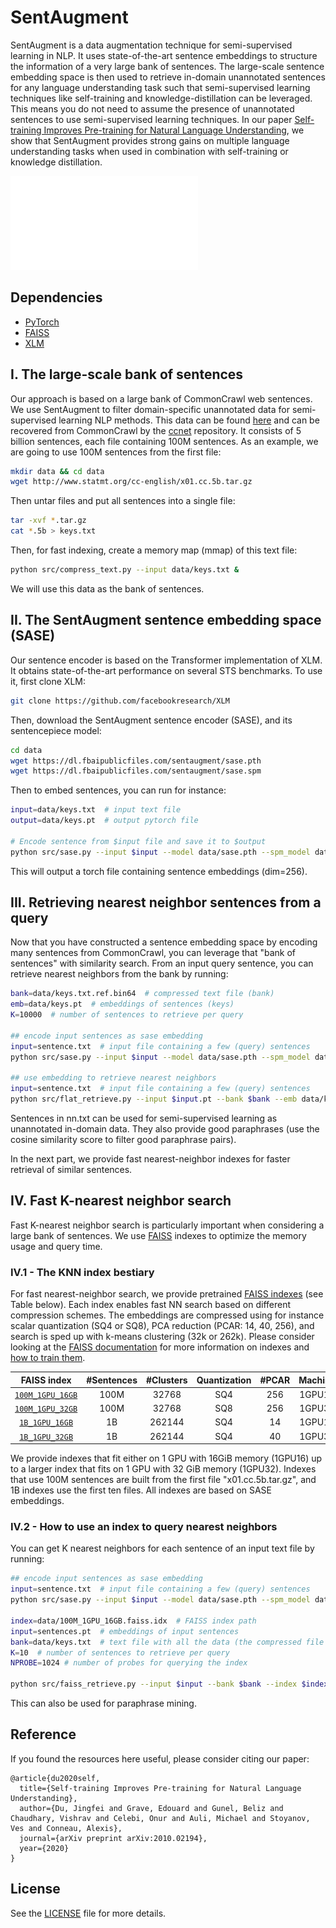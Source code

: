 
# SentAugment

SentAugment is a data augmentation technique for semi-supervised learning in NLP. It uses state-of-the-art sentence embeddings to structure the information of a very large bank of sentences. The large-scale sentence embedding space is then used to retrieve in-domain unannotated sentences for any language understanding task such that semi-supervised learning techniques like self-training and knowledge-distillation can be leveraged. This means you do not need to assume the presence of unannotated sentences to use semi-supervised learning techniques. In our paper [Self-training Improves Pre-training for Natural Language Understanding](https://arxiv.org/abs/2010.02194), we show that SentAugment provides strong gains on multiple language understanding tasks when used in combination with self-training or knowledge distillation.

![Model](sentaugment_figure.pdf)

## Dependencies

*  [PyTorch](https://pytorch.org/)
*  [FAISS](https://github.com/facebookresearch/faiss)
*  [XLM](https://github.com/facebookresearch/XLM)

## I. The large-scale bank of sentences
Our approach is based on a large bank of CommonCrawl web sentences. We use SentAugment to filter domain-specific unannotated data for semi-supervised learning NLP methods. This data can be found [here](http://www.statmt.org/cc-english/) and can be recovered from CommonCrawl by the [ccnet](https://github.com/facebookresearch/CC_Net) repository. It consists of 5 billion sentences, each file containing 100M sentences. As an example, we are going to use 100M sentences from the first file:

```bash
mkdir data && cd data
wget http://www.statmt.org/cc-english/x01.cc.5b.tar.gz
```
Then untar files and put all sentences into a single file:
```bash
tar -xvf *.tar.gz
cat *.5b > keys.txt
```

Then, for fast indexing, create a memory map (mmap) of this text file:
```bash
python src/compress_text.py --input data/keys.txt &
```
We will use this data as the bank of sentences.

## II. The SentAugment sentence embedding space (SASE)
Our sentence encoder is based on the Transformer implementation of XLM. It obtains state-of-the-art performance on several STS benchmarks. To use it, first clone XLM:
```bash
git clone https://github.com/facebookresearch/XLM
```

Then, download the SentAugment sentence encoder (SASE), and its sentencepiece model:
```bash
cd data
wget https://dl.fbaipublicfiles.com/sentaugment/sase.pth
wget https://dl.fbaipublicfiles.com/sentaugment/sase.spm
```


Then to embed sentences, you can run for instance:
```bash
input=data/keys.txt  # input text file
output=data/keys.pt  # output pytorch file

# Encode sentence from $input file and save it to $output
python src/sase.py --input $input --model data/sase.pth --spm_model data/sase.spm --batch_size 64 --cuda "True" --output $output
```

This will output a torch file containing sentence embeddings (dim=256).

## III. Retrieving nearest neighbor sentences from a query
Now that you have constructed a sentence embedding space by encoding many sentences from CommonCrawl, you can leverage that "bank of sentences" with similarity search.
From an input query sentence, you can retrieve nearest neighbors from the bank by running:

```bash
bank=data/keys.txt.ref.bin64  # compressed text file (bank)
emb=data/keys.pt  # embeddings of sentences (keys)
K=10000  # number of sentences to retrieve per query

## encode input sentences as sase embedding
input=sentence.txt  # input file containing a few (query) sentences
python src/sase.py --input $input --model data/sase.pth --spm_model data/sase.spm --batch_size 64 --cuda "True" --output $input.pt

## use embedding to retrieve nearest neighbors
input=sentence.txt  # input file containing a few (query) sentences
python src/flat_retrieve.py --input $input.pt --bank $bank --emb data/keys.pt --K $K > nn.txt &
```

Sentences in nn.txt can be used for semi-supervised learning as unannotated in-domain data. They also provide good paraphrases (use the cosine similarity score to filter good paraphrase pairs).

In the next part, we provide fast nearest-neighbor indexes for faster retrieval of similar sentences.

## IV. Fast K-nearest neighbor search
Fast K-nearest neighbor search is particularly important when considering a large bank of sentences. We use [FAISS](https://github.com/facebookresearch/faiss) indexes to optimize the memory usage and query time.

### IV.1 - The KNN index bestiary
For fast nearest-neighbor search, we provide pretrained [FAISS indexes](https://github.com/facebookresearch/faiss/wiki/The-index-factory) (see Table below). Each index enables fast NN search based on different compression schemes. The embeddings are compressed using for instance scalar quantization (SQ4 or SQ8), PCA reduction (PCAR: 14, 40, 256), and search is sped up with k-means clustering (32k or 262k). Please consider looking at the [FAISS documentation](https://github.com/facebookresearch/faiss/wiki/Faiss-on-the-GPU) for more information on indexes and  [how to train them](https://github.com/facebookresearch/faiss/wiki/Guidelines-to-choose-an-index).

FAISS index | \#Sentences | \#Clusters | Quantization | #PCAR | Machine | Size
|:---: |:---: |:---: | :---: |:---: | :---: | :------: |
[`100M_1GPU_16GB`](https://dl.fbaipublicfiles.com/sentaugment/100M_1GPU_16GB.faiss.idx) | 100M | 32768 | SQ4 | 256 | 1GPU16 | 14GiB
[`100M_1GPU_32GB`](https://dl.fbaipublicfiles.com/sentaugment/100M_1GPU_32GB.faiss.idx) | 100M | 32768 | SQ8 | 256 | 1GPU32 | 26GiB
[`1B_1GPU_16GB`](https://dl.fbaipublicfiles.com/sentaugment/1B_1GPU_16GB.faiss.idx) | 1B | 262144 | SQ4 | 14 | 1GPU16 | 15GiB
[`1B_1GPU_32GB`](https://dl.fbaipublicfiles.com/sentaugment/1B_1GPU_32GB.faiss.idx) | 1B | 262144 | SQ4 | 40 | 1GPU32 | 28GiB

We provide indexes that fit either on 1 GPU with 16GiB memory (1GPU16) up to a larger index that fits on 1 GPU with 32 GiB memory (1GPU32). Indexes that use 100M sentences are built from the first file "x01.cc.5b.tar.gz", and 1B indexes use the first ten files. All indexes are based on SASE embeddings.

  ### IV.2 - How to use an index to query nearest neighbors
You can get K nearest neighbors for each sentence of an input text file by running:

```bash
## encode input sentences as sase embedding
input=sentence.txt  # input file containing a few (query) sentences
python src/sase.py --input $input --model data/sase.pth --spm_model data/sase.spm --batch_size 64 --cuda "True" --output $input.pt

index=data/100M_1GPU_16GB.faiss.idx  # FAISS index path
input=sentences.pt  # embeddings of input sentences
bank=data/keys.txt  # text file with all the data (the compressed file keys.ref.bin64 should also be present in the same folder)
K=10  # number of sentences to retrieve per query
NPROBE=1024 # number of probes for querying the index

python src/faiss_retrieve.py --input $input --bank $bank --index $index --K $K --nprobe $NPROBE --gpu "True" > nn.txt &
```
This can also be used for paraphrase mining.


## Reference
If you found the resources here useful, please consider citing our paper:

```
@article{du2020self,
  title={Self-training Improves Pre-training for Natural Language Understanding},
  author={Du, Jingfei and Grave, Edouard and Gunel, Beliz and Chaudhary, Vishrav and Celebi, Onur and Auli, Michael and Stoyanov, Ves and Conneau, Alexis},
  journal={arXiv preprint arXiv:2010.02194},
  year={2020}
}
```

## License

See the [LICENSE](LICENSE) file for more details.
